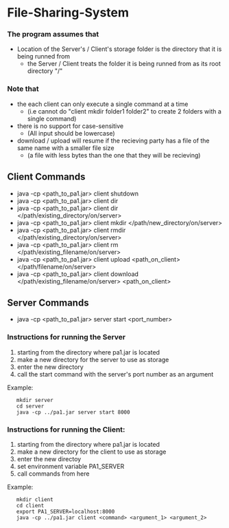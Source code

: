# File-Sharing-System

### The program assumes that
- Location of the Server's / Client's storage folder is the directory that it is being runned from 
    * the Server / Client treats the folder it is being runned from as its root directory "/"

### Note that
- the each client can only execute a single command at a time 
   * (i.e cannot do "client mkdir folder1 folder2" to create 2 folders with a single command)
- there is no support for case-sensitive 
   * (All input should be lowercase)
- download / upload will resume if the recieving party has a file of the same name with a smaller file size 
   * (a file with less bytes than the one that they will be recieving)

## Client Commands
- java -cp <path_to_pa1.jar> client shutdown 
- java -cp <path_to_pa1.jar> client dir 
- java -cp <path_to_pa1.jar> client dir </path/existing_directory/on/server> 
- java -cp <path_to_pa1.jar> client mkdir </path/new_directory/on/server> 
- java -cp <path_to_pa1.jar> client rmdir </path/existing_directory/on/server>
- java -cp <path_to_pa1.jar> client rm </path/existing_filename/on/server> 
- java -cp <path_to_pa1.jar> client upload <path_on_client> </path/filename/on/server> 
- java -cp <path_to_pa1.jar> client download </path/existing_filename/on/server> <path_on_client>

## Server Commands
- java -cp <path_to_pa1.jar> server start <port_number>

### Instructions for running the Server
1. starting from the directory where pa1.jar is located
2. make a new directory for the server to use as storage 
3. enter the new directory 
4. call the start command with the server's port number as an argument 

Example:
```
   mkdir server     
   cd server 
   java -cp ../pa1.jar server start 8000 
 ```

### Instructions for running the Client:
1. starting from the directory where pa1.jar is located
2. make a new directory for the client to use as storage 
3. enter the new directoy 
4. set environment variable PA1_SERVER
5. call commands from here 

Example:
```
   mkdir client
   cd client 
   export PA1_SERVER=localhost:8000
   java -cp ../pa1.jar client <command> <argument_1> <argument_2> 
```
